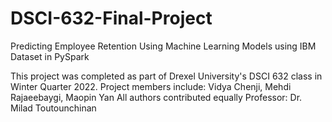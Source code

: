 # DSCI-632-Final-Project
Predicting Employee Retention Using Machine Learning Models using IBM Dataset in PySpark


This project was completed as part of Drexel University's DSCI 632 class in Winter Quarter 2022.
Project members include: Vidya Chenji, Mehdi Rajaeebaygi, Maopin Yan 
All authors contributed equally
Professor: Dr. Milad Toutounchinan 
